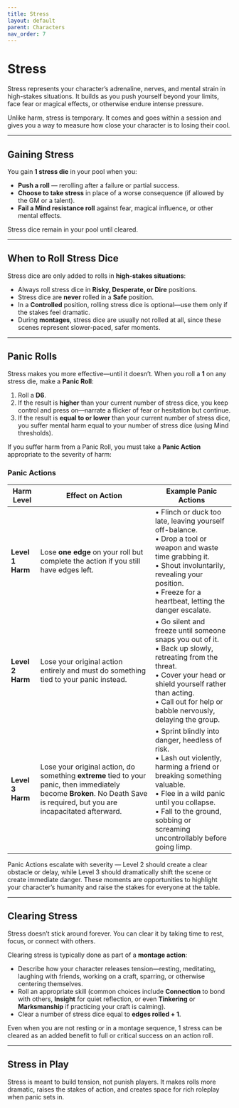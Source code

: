 ```yaml
---
title: Stress
layout: default
parent: Characters
nav_order: 7
---
```


# Stress  

Stress represents your character’s adrenaline, nerves, and mental strain in high-stakes situations. It builds as you push yourself beyond your limits, face fear or magical effects, or otherwise endure intense pressure.  

Unlike harm, stress is temporary. It comes and goes within a session and gives you a way to measure how close your character is to losing their cool.  

---

## Gaining Stress  

You gain **1 stress die** in your pool when you:  

- **Push a roll** — rerolling after a failure or partial success.  
- **Choose to take stress** in place of a worse consequence (if allowed by the GM or a talent).  
- **Fail a Mind resistance roll** against fear, magical influence, or other mental effects.  

Stress dice remain in your pool until cleared.  

---

## When to Roll Stress Dice  

Stress dice are only added to rolls in **high-stakes situations**:  
- Always roll stress dice in **Risky, Desperate, or Dire** positions.  
- Stress dice are **never** rolled in a **Safe** position.  
- In a **Controlled** position, rolling stress dice is optional—use them only if the stakes feel dramatic.  
- During **montages**, stress dice are usually not rolled at all, since these scenes represent slower-paced, safer moments.  

---

## Panic Rolls  

Stress makes you more effective—until it doesn’t. When you roll a **1** on any stress die, make a **Panic Roll**:  

1. Roll a **D6**.  
2. If the result is **higher** than your current number of stress dice, you keep control and press on—narrate a flicker of fear or hesitation but continue.  
3. If the result is **equal to or lower** than your current number of stress dice, you suffer mental harm equal to your number of stress dice (using Mind thresholds).  

If you suffer harm from a Panic Roll, you must take a **Panic Action** appropriate to the severity of harm:

### Panic Actions

| Harm Level | Effect on Action | Example Panic Actions |
|-----------|----------------|----------------------|
| **Level 1 Harm** | Lose **one edge** on your roll but complete the action if you still have edges left. | • Flinch or duck too late, leaving yourself off-balance.<br>• Drop a tool or weapon and waste time grabbing it.<br>• Shout involuntarily, revealing your position.<br>• Freeze for a heartbeat, letting the danger escalate. |
| **Level 2 Harm** | Lose your original action entirely and must do something tied to your panic instead. | • Go silent and freeze until someone snaps you out of it.<br>• Back up slowly, retreating from the threat.<br>• Cover your head or shield yourself rather than acting.<br>• Call out for help or babble nervously, delaying the group. |
| **Level 3 Harm** | Lose your original action, do something **extreme** tied to your panic, then immediately become **Broken**. No Death Save is required, but you are incapacitated afterward. | • Sprint blindly into danger, heedless of risk.<br>• Lash out violently, harming a friend or breaking something valuable.<br>• Flee in a wild panic until you collapse.<br>• Fall to the ground, sobbing or screaming uncontrollably before going limp. |

Panic Actions escalate with severity — Level 2 should create a clear obstacle or delay, while Level 3 should dramatically shift the scene or create immediate danger. These moments are opportunities to highlight your character’s humanity and raise the stakes for everyone at the table.

---

## Clearing Stress

Stress doesn’t stick around forever. You can clear it by taking time to rest, focus, or connect with others.

Clearing stress is typically done as part of a **montage action**:
- Describe how your character releases tension—resting, meditating, laughing with friends, working on a craft, sparring, or otherwise centering themselves.
- Roll an appropriate skill (common choices include **Connection** to bond with others, **Insight** for quiet reflection, or even **Tinkering** or **Marksmanship** if practicing your craft is calming).
- Clear a number of stress dice equal to **edges rolled + 1**.

Even when you are not resting or in a montage sequence, 1 stress can be cleared as an added benefit to full or critical success on an action roll.

---

## Stress in Play

Stress is meant to build tension, not punish players. It makes rolls more dramatic, raises the stakes of action, and creates space for rich roleplay when panic sets in.
